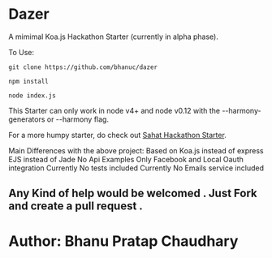 Dazer
=====

A mimimal Koa.js Hackathon Starter (currently in alpha phase).

To Use: 

    git clone https://github.com/bhanuc/dazer

    npm install
    
    node index.js
    
This Starter can only work in node v4+ and node v0.12 with the --harmony-generators or --harmony flag.

For a more humpy starter, do check out [Sahat Hackathon Starter](https://github.com/sahat/hackathon-starter).

Main Differences with the above project:
	Based on Koa.js instead of express
	EJS instead of Jade
	No Api Examples
	Only Facebook and Local Oauth integration
	Currently No tests included
	Currently No Emails service included


## Any Kind of help would be welcomed . Just Fork and create a pull request . 

    

Author: Bhanu Pratap Chaudhary
=======

